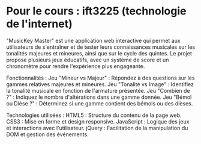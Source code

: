 # Pour le cours : ift3225 (technologie de l'internet)

"MusicKey Master" est une application web interactive qui permet aux utilisateurs de s'entraîner et de tester leurs connaissances musicales sur les tonalités majeures et mineures, ainsi que sur le cycle des quintes. Le projet propose plusieurs jeux éducatifs, avec un système de score et un chronomètre pour rendre l'expérience plus engageante.

Fonctionnalités :
Jeu "Mineur vs Majeur" : Répondez à des questions sur les gammes relatives majeures et mineures.
Jeu "Tonalité vs Image" : Identifiez la tonalité musicale en fonction de l'armature présentée.
Jeu "Combien de ?" : Indiquez le nombre d'altérations dans une gamme donnée.
Jeu "Bémol ou Dièse ?" : Déterminez si une gamme contient des bémols ou des dièses.

Technologies utilisées :
HTML5 : Structure du contenu de la page web.
CSS3 : Mise en forme et design responsive.
JavaScript : Logique des jeux et interactions avec l'utilisateur.
jQuery : Facilitation de la manipulation du DOM et gestion des événements.
